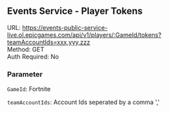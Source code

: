 ## Events Service - Player Tokens

URL: https://events-public-service-live.ol.epicgames.com/api/v1/players/:GameId/tokens?teamAccountIds=xxx,yyy,zzz \
Method: GET \
Auth Required: No

### Parameter

`GameId`: Fortnite

`teamAccountIds`: Account Ids seperated by a comma ','
